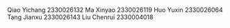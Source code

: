 Qiao Yichang 2330026132
Ma Xinyao 2330026119
Huo Yuxin 2330026064
Tang Jianxu 2330026143
Liu Chenrui 2330004018 